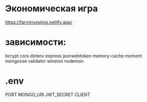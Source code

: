 # Экономическая игра

https://farminvesting.netlify.app/

# зависимости:
bcrypt cors dotenv express jsonwebtoken memory-cache moment mongoose validator winston nodemon

# .env
PORT MONGO_URI JWT_SECRET CLIENT